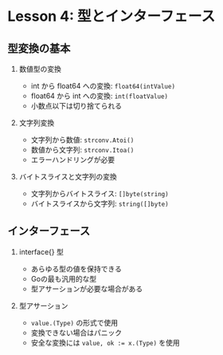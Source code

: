 # Lesson 4: 型とインターフェース

## 型変換の基本
1. 数値型の変換
   - int から float64 への変換: `float64(intValue)`
   - float64 から int への変換: `int(floatValue)`
   - 小数点以下は切り捨てられる

2. 文字列変換
   - 文字列から数値: `strconv.Atoi()` 
   - 数値から文字列: `strconv.Itoa()`
   - エラーハンドリングが必要

3. バイトスライスと文字列の変換
   - 文字列からバイトスライス: `[]byte(string)`
   - バイトスライスから文字列: `string([]byte)`

## インターフェース
1. interface{} 型
   - あらゆる型の値を保持できる
   - Goの最も汎用的な型
   - 型アサーションが必要な場合がある

2. 型アサーション
   - `value.(Type)` の形式で使用
   - 変換できない場合はパニック
   - 安全な変換には `value, ok := x.(Type)` を使用


